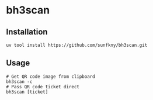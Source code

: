 # bh3scan

## Installation
```shell
uv tool install https://github.com/sunfkny/bh3scan.git
```

## Usage
```shell
# Get QR code image from clipboard
bh3scan -c
# Pass QR code ticket direct
bh3scan [ticket]
```
